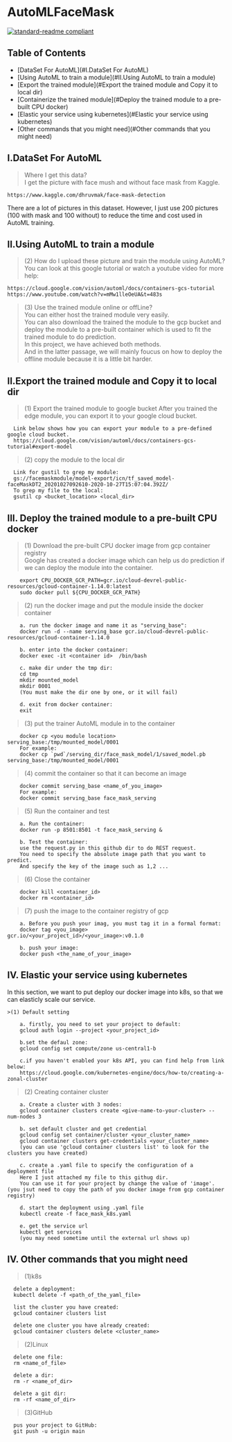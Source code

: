 # AutoMLFaceMask

[![standard-readme compliant](https://img.shields.io/badge/readme%20style-standard-brightgreen.svg?style=flat-square)](https://github.com/RichardLitt/standard-readme)

## Table of Contents
- [DataSet For AutoML](#I.DataSet For AutoML)
- [Using AutoML to train a module](#II.Using AutoML to train a module)
- [Export the trained module](#Export the trained module and Copy it to local dir)
- [Containerize the trained module](#Deploy the trained module to a pre-built CPU docker)
- [Elastic your service using kubernetes](#Elastic your service using kubernetes)
- [Other commands that you might need](#Other commands that you might need)


## I.DataSet For AutoML
  > Where I get this data?  
    I get the picture with face mush and without face mask from Kaggle.  
  
    https://www.kaggle.com/dhruvmak/face-mask-detection  
          
  There are a lot of pictures in this dataset. However, I just use 200 pictures (100 with mask and 100 without) to reduce the time and cost used in AutoML training.   
## II.Using AutoML to train a module
  >(2) How do I upload these picture and train the module using AutoML?  
    You can look at this google tutorial or watch a youtube video for more help:  
          
    https://cloud.google.com/vision/automl/docs/containers-gcs-tutorial  
    https://www.youtube.com/watch?v=mMw1lleOeUA&t=483s  
            
   
   >(3) Use the trained module online or offLine?  
   You can either host the trained module very easily.  
   You can also download the trained the module to the gcp bucket and deploy the module to a pre-built container which is used to fit the trained module to do prediction.  
   In this project, we have achieved both methods.  
   And in the latter passage, we will mainly foucus on how to deploy the offline module because it is a little bit harder.  
   
## II.Export the trained module and Copy it to local dir
   >(1) Export the trained module to google bucket 
   After you trained the edge module, you can export it to your google cloud bucket.  
      
      Link below shows how you can export your module to a pre-defined google cloud bucket.  
      https://cloud.google.com/vision/automl/docs/containers-gcs-tutorial#export-model    
     
   >(2) copy the module to the local dir
   
      Link for gustil to grep my module:
      gs://facemaskmodule/model-export/icn/tf_saved_model-faceMaskDT2_20201027092610-2020-10-27T15:07:04.392Z/  
      To grep my file to the local:  
      gsutil cp <bucket_location> <local_dir>  
      
## III. Deploy the trained module to a pre-built CPU docker 
   >(1) Download the pre-built CPU docker image from gcp container registry    
   Google has created a docker image which can help us do prediction if we can deploy the module into the container.  
      
        export CPU_DOCKER_GCR_PATH=gcr.io/cloud-devrel-public-resources/gcloud-container-1.14.0:latest  
        sudo docker pull ${CPU_DOCKER_GCR_PATH}  
     
     
   >(2) run the docker image and put the module inside the docker container  
    
        a. run the docker image and name it as "serving_base":
        docker run -d --name serving_base gcr.io/cloud-devrel-public-resources/gcloud-container-1.14.0
        
        b. enter into the docker container:
        docker exec -it <container id>  /bin/bash
        
        c. make dir under the tmp dir: 
        cd tmp
        mkdir mounted_model
        mkdir 0001
        (You must make the dir one by one, or it will fail)
        
        d. exit from docker container:  
        exit
        
   >(3) put the trainer AutoML module in to the container  
    
        docker cp <you module location> serving_base:/tmp/mounted_model/0001
        For example:
        docker cp `pwd`/serving_dir/face_mask_model/1/saved_model.pb serving_base:/tmp/mounted_model/0001
        
   >(4) commit the container so that it can become an image 
    
        docker commit serving_base <name_of_you_image>
        For example:
        docker commit serving_base face_mask_serving
        
   >(5) Run the container and test
        
        a. Run the container:
        docker run -p 8501:8501 -t face_mask_serving &
        
        b. Test the container:  
        use the request.py in this github dir to do REST request.  
        You need to specify the absolute image path that you want to predict.  
        And specify the key of the image such as 1,2 ...  
        
   >(6) Close the container 
        
        docker kill <container_id>
        docker rm <container_id>
        
   >(7) push the image to the container registry of gcp
     
        a. Before you push your imag, you must tag it in a formal format:    
        docker tag <you_image> gcr.io/<your_project_id>/<your_image>:v0.1.0
        
        b. push your image:
        docker push <the_name_of_your_image>
        
## IV. Elastic your service using kubernetes  
  In this section, we want to put deploy our docker image into k8s, so that we can elasticly scale our service.  
    
    >(1) Default setting
    
        a. firstly, you need to set your project to default:
        gcloud auth login --project <your_project_id> 
      
        b.set the defaul zone:  
        gcloud config set compute/zone us-central1-b
        
        c.if you haven't enabled your k8s API, you can find help from link below:  
        https://cloud.google.com/kubernetes-engine/docs/how-to/creating-a-zonal-cluster  
        
   >(2) Creating container cluster 
        
        a. Create a cluster with 3 nodes:
        gcloud container clusters create <give-name-to-your-cluster> --num-nodes 3
        
        b. set default cluster and get credential
        gcloud config set container/cluster <your_cluster_name>
        gcloud container clusters get-credentials <your_cluster_name>
        (you can use 'gcloud container clusters list' to look for the clusters you have created)
        
        c. create a .yaml file to specify the configuration of a deployment file 
        Here I just attached my file to this githug dir.
        You can use it for your project by change the value of 'image'. (you jsut need to copy the path of you docker image from gcp container registry)
        
        d. start the deployment using .yaml file
        kubectl create -f face_mask_k8s.yaml
        
        e. get the service url
        kubectl get services
        (you may need sometime until the external url shows up)
        
## IV. Other commands that you might need
  
  >(1)k8s
      
      delete a deployment:
      kubectl delete -f <path_of_the_yaml_file>
      
      list the cluster you have created:
      gcloud container clusters list
      
      delete one cluster you have already created:
      gcloud container clusters delete <cluster_name>
      
  >(2)Linux
      
      delete one file:
      rm <name_of_file>
      
      delete a dir:
      rm -r <name_of_dir>
      
      delete a git dir:
      rm -rf <name_of_dir>
      
  >(3)GitHub
      
      pus your project to GitHub:
      git push -u origin main
      
      
       
      
